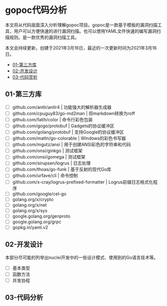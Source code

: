 # gopoc代码分析

本文将从代码层面深入分析理解gopoc项目。gopoc是一款基于模板的漏洞扫描工具，用户可以方便快速的进行漏洞扫描。也可以使用YAML文件快速的编写漏洞扫描规则。是一款优秀的漏洞扫描工具。

本文会持续更新，创建于2021年3月16日，最近的一次更新时间为2021年3月16日。

- [01-第三方库]()
- [02-开发设计]()
- [03-代码赏析]()

## 01-第三方库

- [ ] github.com/antlr/antlr4 | 功能强大的解析器生成器
- [ ] github.com/cpuguy83/go-md2man | 将markdown转换为roff
- [ ] github.com/fatih/color | 命令行彩色包装
- [ ] github.com/gogo/protobuf | Gadgets的协议缓冲区
- [ ] github.com/golang/protobuf | 支持Google的协议缓冲区
- [ ] github.com/mattn/go-colorable | Windows的彩色书写器
- [ ] github.com/mgutz/ansi | 用于创建ANSI彩色的字符串和代码
- [ ] github.com/onsi/ginkgo | 测试框架
- [ ] github.com/onsi/gomega | 测试框架
- [ ] github.com/sirupsen/logrus | 日志处理
- [ ] github.com/thoas/go-funk | 基于反射的现代Go库
- [ ] github.com/urfave/cli | 命令控制
- [ ] github.com/x-cray/logrus-prefixed-formatter | Logrus前缀日志格式化程序
- [ ] github.com/google/cel-go
- [ ] golang.org/x/crypto
- [ ] golang.org/x/net
- [ ] golang.org/x/sys
- [ ] google.golang.org/genproto
- [ ] google.golang.org/grpc
- [ ] gopkg.in/yaml.v2

## 02-开发设计

本部分尽可能的列举出nuclei开发中的一些设计模式、使用到的Go语言技术等。

- [ ] 基本类型
- [ ] 函数方法
- [ ] 并发协程

## 03-代码分析